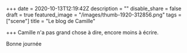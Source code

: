 +++
date = 2020-10-13T12:19:42Z
description = ""
disable_share = false
draft = true
featured_image = "/images/thumb-1920-312856.png"
tags = ["scene"]
title = "Le blog de Camille"

+++
Camille n'a pas grand chose à dire, encore moins à écrire.

Bonne journée 